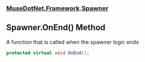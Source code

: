 ### [MuseDotNet.Framework](./MuseDotNet-Framework.md 'MuseDotNet.Framework').[Spawner](./Spawner.md 'MuseDotNet.Framework.Spawner')
## Spawner.OnEnd() Method
A function that is called when the spawner logic ends  
```csharp
protected virtual void OnEnd();
```
